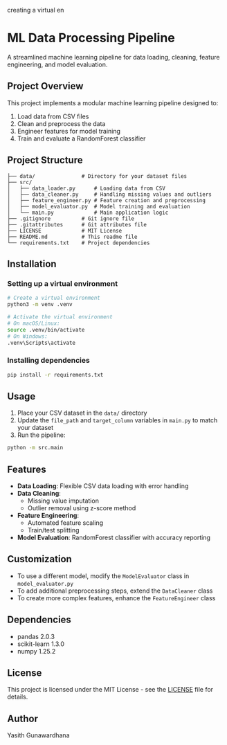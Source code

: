 creating a virtual en
# ML Data Processing Pipeline

A streamlined machine learning pipeline for data loading, cleaning, feature engineering, and model evaluation.

## Project Overview

This project implements a modular machine learning pipeline designed to:
1. Load data from CSV files
2. Clean and preprocess the data
3. Engineer features for model training
4. Train and evaluate a RandomForest classifier

## Project Structure

```
├── data/               # Directory for your dataset files
├── src/
│   ├── data_loader.py      # Loading data from CSV
│   ├── data_cleaner.py     # Handling missing values and outliers
│   ├── feature_engineer.py # Feature creation and preprocessing
│   ├── model_evaluator.py  # Model training and evaluation
│   └── main.py             # Main application logic
├── .gitignore          # Git ignore file
├── .gitattributes      # Git attributes file
├── LICENSE             # MIT License
├── README.md           # This readme file
└── requirements.txt    # Project dependencies
```

## Installation

### Setting up a virtual environment

```bash
# Create a virtual environment
python3 -m venv .venv

# Activate the virtual environment
# On macOS/Linux:
source .venv/bin/activate
# On Windows:
.venv\Scripts\activate
```

### Installing dependencies

```bash
pip install -r requirements.txt
```

## Usage

1. Place your CSV dataset in the `data/` directory
2. Update the `file_path` and `target_column` variables in `main.py` to match your dataset
3. Run the pipeline:

```bash
python -m src.main
```

## Features

- **Data Loading**: Flexible CSV data loading with error handling
- **Data Cleaning**: 
  - Missing value imputation
  - Outlier removal using z-score method
- **Feature Engineering**:
  - Automated feature scaling
  - Train/test splitting
- **Model Evaluation**: RandomForest classifier with accuracy reporting

## Customization

- To use a different model, modify the `ModelEvaluator` class in `model_evaluator.py`
- To add additional preprocessing steps, extend the `DataCleaner` class
- To create more complex features, enhance the `FeatureEngineer` class

## Dependencies

- pandas 2.0.3
- scikit-learn 1.3.0
- numpy 1.25.2

## License

This project is licensed under the MIT License - see the [LICENSE](LICENSE) file for details.

## Author

Yasith Gunawardhana